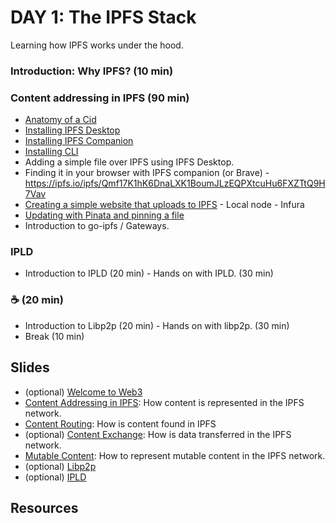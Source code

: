 # DAY 1: The IPFS Stack
Learning how IPFS works under the hood.

### Introduction: Why IPFS? (10 min)
### Content addressing in IPFS (90 min)
- [Anatomy of a Cid](https://cid.ipfs.io/)
- [Installing IPFS Desktop](https://docs.ipfs.io/install/ipfs-desktop/)
- [Installing IPFS Companion](https://docs.ipfs.io/install/ipfs-companion/)
- [Installing CLI](./ipfs/ipfs_install.md)
- Adding a simple file over IPFS using IPFS Desktop.
- Finding it in your browser with IPFS companion (or Brave)
        - https://ipfs.io/ipfs/Qmf17K1hK6DnaLXK1BoumJLzEQPXtcuHu6FXZTtQ9H7Vav
- [Creating a simple website that uploads to IPFS](./ipfs/ipfs-example)
        - Local node
        - Infura
- [Updating with Pinata and pinning a file]()
- Introduction to go-ipfs / Gateways.

### IPLD
- Introduction to IPLD (20 min)
        - Hands on with IPLD. (30 min)

### ☕ (20 min)
- Introduction to Libp2p (20 min)
        - Hands on with libp2p. (30 min)
- Break (10 min)

## Slides
- (optional) [Welcome to Web3](https://docs.google.com/presentation/d/1LvyOH1cqRNefbdLfVwg7raHMqbas0zE6UuQLT2MOTPI/edit#slide=id.gc7c539c017_1_0)
- [Content Addressing in IPFS](https://docs.google.com/presentation/d/1Ym2jGkQAnK4NftPYJPsffQKsxZoh5hf9o-PPsAxoAnw/edit#slide=id.gcbc13f3623_1_65): How content is represented in the IPFS network.
- [Content Routing](https://docs.google.com/presentation/d/15kzc0rEgOmFTKfcY17E6sjxRDGyqGt760wLTonTtomc/edit#slide=id.gca91fcfd49_0_0): How is content found in IPFS
- (optional) [Content Exchange](https://docs.google.com/presentation/d/1VqduQ6bWMV_R9CQCd86vs1Ozw4WnA3bdO-h-wWilf_0/edit#slide=id.gca3c208903_0_0): How is data transferred in the IPFS network.
- [Mutable Content](https://docs.google.com/presentation/d/1M63MpZYBBUpN8gvvWjbuPjaeny3aFBb5Hdzx-mr2yIw/edit#slide=id.gcad439d6ee_0_346): How to represent mutable content in the IPFS network.
- (optional) [Libp2p](https://docs.google.com/presentation/d/190-e2PvZ9OPu3oLrT1j2Qf5RmWygV-7txpYrrcnip04/edit#slide=id.gd4931e17b8_0_4)
- (optional) [IPLD](https://docs.google.com/presentation/d/1-ZscY84fI_gncQn6H3IOLnL8Icr06a9aun8dgvKUGtM/edit#slide=id.gd94be6831b_1_315)

## Resources
